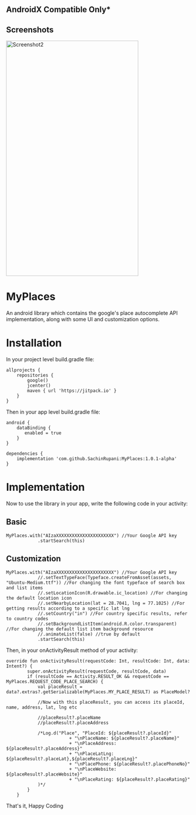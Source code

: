 ## AndroidX Compatible Only*

## Screenshots

<img width="360" height="640" src="images/places_image_gif.gif" alt="Screenshot2" >

# MyPlaces

An android library which contains the google's place autocomplete API implementation, along with some UI and customization options.

# Installation

In your project level build.gradle file:

```
allprojects {
    repositories {
        google()
        jcenter()
        maven { url 'https://jitpack.io' }
    }
}
```

Then in your app level build.gradle file:

```
android {
	dataBinding {
	   enabled = true
	}
}

dependencies {
	implementation 'com.github.SachinRupani:MyPlaces:1.0.1-alpha'
}

```

# Implementation

Now to use the library in your app, write the following code in your activity:

## Basic

```
MyPlaces.with("AIzaXXXXXXXXXXXXXXXXXXXXXX") //Your Google API key
            .startSearch(this)
```

## Customization

```
MyPlaces.with("AIzaXXXXXXXXXXXXXXXXXXXXXX") //Your Google API key
            //.setTextTypeFace(Typeface.createFromAsset(assets, "Ubuntu-Medium.ttf")) //For changing the font typeface of search box and list items
            //.setLocationIcon(R.drawable.ic_location) //For changing the default location icon
            //.setNearbyLocation(lat = 28.7041, lng = 77.1025) //For getting results according to a specific lat lng
            //.setCountry("in") //For country specific results, refer to country codes
            //.setBackgroundListItem(android.R.color.transparent) //For changing the default list item background resource
            //.animateList(false) //true by default
            .startSearch(this)
```

Then, in your onActivityResult method of your activity:

```
override fun onActivityResult(requestCode: Int, resultCode: Int, data: Intent?) {
        super.onActivityResult(requestCode, resultCode, data)
        if (resultCode == Activity.RESULT_OK && requestCode == MyPlaces.REQUEST_CODE_PLACE_SEARCH) {
            val placeResult = data?.extras?.getSerializable(MyPlaces.MY_PLACE_RESULT) as PlaceModel?
            
            //Now with this placeResult, you can access its placeId, name, address, lat, lng etc
            
            //placeResult?.placeName
            //placeResult?.placeAddress
            
            /*Log.d("Place", "PlaceId: ${placeResult?.placeId}"
                        + "\nPlaceName: ${placeResult?.placeName}"
                        + "\nPlaceAddress: ${placeResult?.placeAddress}"
                        + "\nPlaceLatLng: ${placeResult?.placeLat},${placeResult?.placeLng}"
                        + "\nPlacePhone: ${placeResult?.placePhoneNo}"
                        + "\nPlaceWebsite: ${placeResult?.placeWebsite}"
                        + "\nPlaceRating: ${placeResult?.placeRating}"
            )*/
        }
    }
```

That's it, Happy Coding